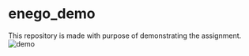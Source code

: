 # enego_demo
This repository is made with purpose of demonstrating the assignment.
![demo](https://github.com/user-attachments/assets/dc47d896-b0f0-400a-a15c-81d9abeec662)
